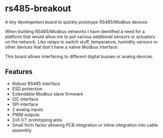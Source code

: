 # rs485-breakout
A tiny development board to quickly prototype RS485/Modbus devices

When building RS485/Modbus networks I have identified a need for a platform that would allow me to put various additional sensors or actuators on the network. Like relays to switch stuff, temperature, humidity sensors or other devices that don't have a native Modbus interface.

This board allows interfacing to different digital busses or analog devices.

## Features

* Robust RS485 interface
* ESD protection
* Extendable Modbus slave firmware
* I2C interface
* SPI interface
* 2 analog inputs
* PWM outputs
* 2x5 0.1' prototyping area
* Small form factor allowing PCB integration or inline integration into cable assembly
